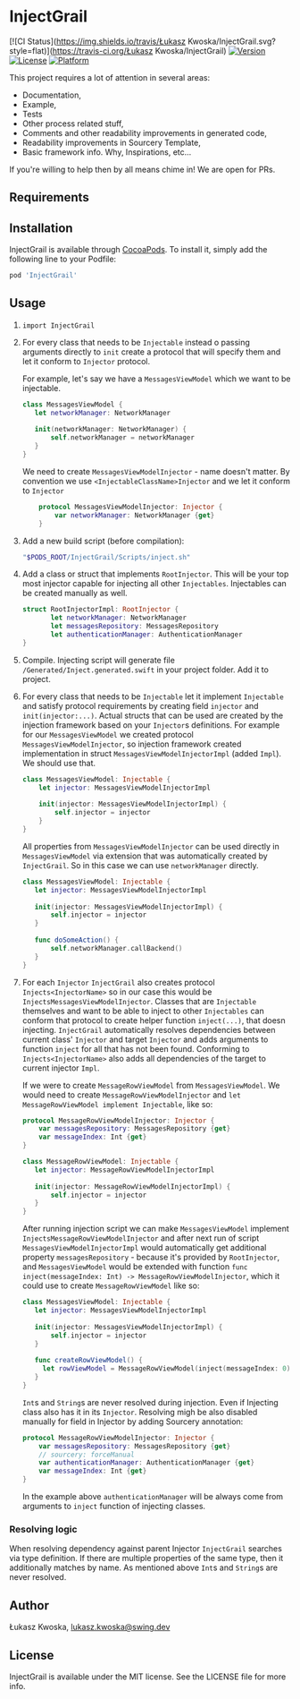 # InjectGrail

[![CI Status](https://img.shields.io/travis/Łukasz Kwoska/InjectGrail.svg?style=flat)](https://travis-ci.org/Łukasz Kwoska/InjectGrail)
[![Version](https://img.shields.io/cocoapods/v/InjectGrail.svg?style=flat)](https://cocoapods.org/pods/InjectGrail)
[![License](https://img.shields.io/cocoapods/l/InjectGrail.svg?style=flat)](https://cocoapods.org/pods/InjectGrail)
[![Platform](https://img.shields.io/cocoapods/p/InjectGrail.svg?style=flat)](https://cocoapods.org/pods/InjectGrail)


This project requires a lot of attention in several areas:
 - Documentation,
 - Example,
 - Tests
 - Other process related stuff,
 - Comments and other readability improvements in generated code,
 - Readability improvements in Sourcery Template,
 - Basic framework info. Why, Inspirations, etc...
 
 If you're willing to help then by all means chime in! We are open for PRs.

## Requirements

## Installation

InjectGrail is available through [CocoaPods](https://cocoapods.org). To install
it, simply add the following line to your Podfile:

```ruby
pod 'InjectGrail'
```

## Usage
1.  `import InjectGrail`
2. For every class that needs to be `Injectable` instead o passing arguments directly to `init` create a protocol that will specify them and let it conform to `Injector` protocol.
    
    For example, let's say we have a `MessagesViewModel` which we want to be injectable.
     ```swift
     class MessagesViewModel {
        let networkManager: NetworkManager
        
        init(networkManager: NetworkManager) {
            self.networkManager = networkManager
        }
    }
    ```
    We need to create `MessagesViewModelInjector` - name doesn't matter. By convention we use `<InjectableClassName>Injector` and we let it conform to `Injector`
    ```swift
        protocol MessagesViewModelInjector: Injector {
            var networkManager: NetworkManager {get}
        }
     ```
3.   Add a new build script (before compilation):
     ```bash
     "$PODS_ROOT/InjectGrail/Scripts/inject.sh"
     ```
4.   Add a class or struct that implements `RootInjector`. This will be your top most injector capable for injecting all other `Injectables`. 
    Injectables can be created manually as well.
     ```swift
     struct RootInjectorImpl: RootInjector {
            let networkManager: NetworkManager
            let messagesRepository: MessagesRepository
            let authenticationManager: AuthenticationManager
     }
     ```
5. Compile. Injecting script will generate file `/Generated/Inject.generated.swift` in your project folder. Add it to project.
6. For every class that needs to be `Injectable`  let it implement `Injectable` and satisfy protocol requirements by creating field `injector` and `init(injector:...)`. Actual structs that can be used are created by the injection framework based on your `Injector`s  definitions. For example for our  `MessagesViewModel` we created protocol `MessagesViewModelInjector`, so injection framework created implementation in struct `MessagesViewModelInjectorImpl` (added `Impl`). We should use that.
    ```swift
    class MessagesViewModel: Injectable {
        let injector: MessagesViewModelInjectorImpl
        
        init(injector: MessagesViewModelInjectorImpl) {
            self.injector = injector
        }
    }
    ```
     All properties from `MessagesViewModelInjector` can be used directly in `MessagesViewModel` via extension that was automatically created by `InjectGrail`.  So in this case we can use `networkManager` directly.
     ```swift
     class MessagesViewModel: Injectable {
        let injector: MessagesViewModelInjectorImpl
        
        init(injector: MessagesViewModelInjectorImpl) {
            self.injector = injector
        }
        
        func doSomeAction() {
            self.networkManager.callBackend()
        }
     }
     ```
7. For each `Injector` `InjectGrail` also creates protocol `Injects<InjectorName>` so in our case this would be `InjectsMessagesViewModelInjector`. Classes that are `Injectable` themselves and want to be able to inject to other `Injectables` can conform that protocol to create helper function `inject(...)`, that doesn injecting. `InjectGrail` automatically resolves dependencies between current class' `Injector` and  target `Injector` and adds arguments to function `inject` for all that has not been found. Conforming to `Injects<InjectorName>` also adds all dependencies of the target to current injector `Impl`. 

    If we were to create `MessageRowViewModel` from `MessagesViewModel`. We would need to create `MessageRowViewModelInjector` and `let MessageRowViewModel implement Injectable`, like so:
    ```swift
    protocol MessageRowViewModelInjector: Injector {
        var messagesRepository: MessagesRepository {get}
        var messageIndex: Int {get}
    }
    
    class MessageRowViewModel: Injectable {
       let injector: MessageRowViewModelInjectorImpl
       
       init(injector: MessageRowViewModelInjectorImpl) {
           self.injector = injector
       }
    }
    ```
    After running injection script we can make `MessagesViewModel` implement `InjectsMessageRowViewModelInjector` and after next run of script  `MessagesViewModelInjectorImpl` would automatically get additional property `messagesRepository` - because it's provided by `RootInjector`, and  `MessagesViewModel` would be extended with function `func inject(messageIndex: Int) -> MessageRowViewModelInjector`, which it could use to create `MessageRowViewModel` like so:
    ```swift
    class MessagesViewModel: Injectable {
       let injector: MessagesViewModelInjectorImpl
       
       init(injector: MessagesViewModelInjectorImpl) {
           self.injector = injector
       }
       
       func createRowViewModel() {
         let rowViewModel = MessageRowViewModel(inject(messageIndex: 0))
       }
    }
    ```
    `Int`s and `String`s are never resolved during injection. Even if Injecting class also has it in its `Injector`. 
    Resolving migh be also disabled manually for field in Injector by adding Sourcery annotation:
    ```swift
    protocol MessageRowViewModelInjector: Injector {
        var messagesRepository: MessagesRepository {get}
        // sourcery: forceManual
        var authenticationManager: AuthenticationManager {get}
        var messageIndex: Int {get}
    }
    ```
    In the example above `authenticationManager` will be always come from arguments to `inject` function of injecting classes.
    
### Resolving logic
When resolving dependency against parent Injector `InjectGrail` searches via type definition. If there are multiple properties of the same type, then it additionally matches by name. As mentioned above `Int`s and `String`s are never resolved.   

## Author

Łukasz Kwoska, lukasz.kwoska@swing.dev

## License

InjectGrail is available under the MIT license. See the LICENSE file for more info.

